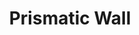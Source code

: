 ---
title: "Prismatic Wall"
index:
  - prismatic-wall
permalink: /spells/prismatic-wall/
tags:
  - Spell
  - 9th Level
  - Abjuration
available_for:
  - Wizard
level: "9th Level"
school: "Abjuration"
range: "60 ft"
area: "90 ft"
shape: "Line"
comp:
  - V
  - S
duration: "10 Minutes"
description: |
  A shimmering, multicolored plane of light forms a vertical opaque wall--up to 90 feet long, 30 feet high, and 1 inch thick--centered on a point you can see within range. Alternatively, you can shape the wall into a sphere up to 30 feet in diameter centered on a point you choose within range. The wall remains in place for the duration. If you position the wall so that it passes through a space occupied by a creature, the spell fails, and your action and the spell slot are wasted.

  The wall sheds bright light out to a range of 100 feet and dim light for an additional 100 feet. You and creatures you designate at the time you cast the spell can pass through and remain near the wall without harm. If another creature that can see the wall moves to within 20 feet of it or starts its turn there, the creature must succeed on a constitution saving throw or become blinded for 1 minute.

  The wall consists of seven layers, each with a different color. When a creature attempts to reach into or pass through the wall, it does so one layer at a time through all the wall's layers. As it passes or reaches through each layer, the creature must make a dexterity saving throw or be affected by that layer's properties as described below.

  The wall can be destroyed, also one layer at a time, in order from red to violet, by means specific to each layer. Once a layer is destroyed, it remains so for the duration of the spell. A rod of cancellation destroys a prismatic wall, but an antimagic field has no effect on it.

  ***1. Red.*** The creature takes 10d6 fire damage on a failed save, or half as much damage on a successful one. While this layer is in place, nonmagical ranged attacks can't pass through the wall. The layer can be destroyed by dealing at least 25 cold damage to it.

  ***2. Orange.*** The creature takes 10d6 acid damage on a failed save, or half as much damage on a successful one. While this layer is in place, magical ranged attacks can't pass through the wall. The layer is destroyed by a strong wind.

  ***3. Yellow.*** The creature takes 10d6 lightning damage on a failed save, or half as much damage on a successful one. This layer can be destroyed by dealing at least 60 force damage to it.

  ***4. Green.*** The creature takes 10d6 poison damage on a failed save, or half as much damage on a successful one. A passwall spell, or another spell of equal or greater level that can open a portal on a solid surface, destroys this layer.

  ***5. Blue.*** The creature takes 10d6 cold damage on a failed save, or half as much damage on a successful one. This layer can be destroyed by dealing at least 25 fire damage to it.

  ***6. Indigo.*** On a failed save, the creature is restrained. It must then make a constitution saving throw at the end of each of its turns. If it successfully saves three times, the spell ends. If it fails its save three times, it permanently turns to stone and is subjected to the petrified condition. The successes and failures don't need to be consecutive; keep track of both until the creature collects three of a kind.

  While this layer is in place, spells can't be cast through the wall. The layer is destroyed by bright light shed by a daylight spell or a similar spell of equal or higher level.

  ***7. Violet.*** On a failed save, the creature is blinded. It must then make a wisdom saving throw at the start of your next turn. A successful save ends the blindness. If it fails that save, the creature is transported to another plane of the GM's choosing and is no longer blinded. (Typically, a creature that is on a plane that isn't its home plane is banished home, while other creatures are usually cast into the Astral or Ethereal planes.) This layer is destroyed by a dispel magic spell or a similar spell of equal or higher level that can end spells and magical effects.
excerpt: "A shimmering, multicolored plane of light forms a vertical opaque wall--up to 90 feet long, 30 feet high, and 1 inch thick--centered on a point you can see within range."
source: "Basic Rules"
---